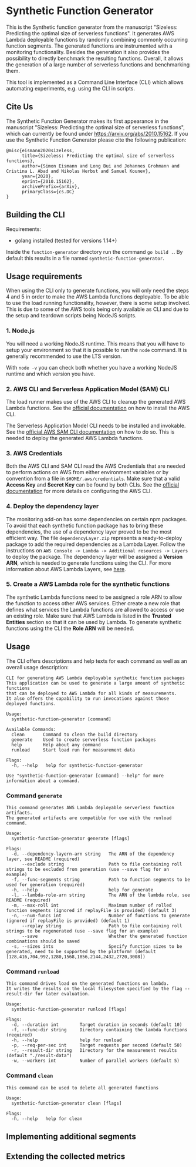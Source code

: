 # Synthetic Function Generator
This is the Synthetic function generator from the manuscript "Sizeless: Predicting the optimal size of serverless functions".
It generates AWS Lambda deployable functions by randomly combining commonly occurring function segments.
The generated functions are instrumented with a monitoring functionality.
Besides the generation it also provides the possibility to directly benchmark the resulting functions.
Overall, it allows the generation of a large number of serverless functions and benchmarking them.

This tool is implemented as a Command Line Interface (CLI) which allows automating experiments, e.g. using the CLI in scripts.

## Cite Us
The Synthetic Function Generator makes its first appearance in the manuscript "Sizeless: Predicting the optimal size of serverless functions", which can currently be found under https://arxiv.org/abs/2010.15162.
If you use the Synthetic Function Generator please cite the following publication:
```
@misc{eismann2020sizeless,
      title={Sizeless: Predicting the optimal size of serverless functions},
      author={Simon Eismann and Long Bui and Johannes Grohmann and Cristina L. Abad and Nikolas Herbst and Samuel Kounev},
      year={2020},
      eprint={2010.15162},
      archivePrefix={arXiv},
      primaryClass={cs.DC}
}
```

## Building the CLI

Requirements:

- golang installed (tested for versions 1.14+)

Inside the `function-generator` directory run the command `go build .`.
By default this results in a file named `synthetic-function-generator`.

## Usage requirements
When using the CLI only to generate functions, you will only need the steps 4 and 5 in order to make the AWS Lambda functions deployable.
To be able to use the load running functionality, however, there is some setup involved.
This is due to some of the AWS tools being only available as CLI and due to the setup and teardown scripts being NodeJS scripts.

### 1. Node.js
You will need a working NodeJS runtime.
This means that you will have to setup your environment so that it is possible to run the `node` command.
It is generally recommended to use the LTS version.

With `node -v` you can check both whether you have a working NodeJS runtime and which version you have.

### 2. AWS CLI and Serverless Application Model (SAM) CLI
The load runner makes use of the AWS CLI to cleanup the generated AWS Lambda functions.
See the [official documentation](https://docs.aws.amazon.com/cli/latest/userguide/cli-chap-install.html) on how to install the AWS CLI.

The Serverless Application Model CLI needs to be installed and invokable.
See the [official AWS SAM CLI documentation](https://docs.aws.amazon.com/serverless-application-model/latest/developerguide/serverless-sam-cli-install.html) on how to do so.
This is needed to deploy the generated AWS Lambda functions.

### 3. AWS Credentials
Both the AWS CLI and SAM CLI read the AWS Credentials that are needed to perform actions on AWS from either environment variables or by convention from a file in `$HOME/.aws/credentials`.
Make sure that a valid **Access Key** and **Secret Key** can be found by both CLIs.
See the [official documentation](https://docs.aws.amazon.com/cli/latest/userguide/cli-configure-files.html) for more details on configuring the AWS CLI.

### 4. Deploy the dependency layer
The monitoring add-on has some dependencies on certain npm packages.
To avoid that each synthetic function package has to bring these dependencies, the use of a dependency layer proved to be the most efficient way.
The file `dependencyLayer.zip` represents a ready-to-deploy package to add the required dependencies as a Lambda Layer. Follow the instructions on `AWS Console -> Lambda -> Additional resources -> Layers` to deploy the package.
The dependency layer will be assigned a **Version ARN**, which is needed to generate functions using the CLI.
For more information about AWS Lambda Layers, see [here](https://docs.aws.amazon.com/lambda/latest/dg/configuration-layers.html).

### 5. Create a AWS Lambda role for the synthetic functions
The synthetic Lambda functions need to be assigned a role ARN to allow the function to access other AWS services.
Either create a new role that defines what services the Lambda functions are allowed to access or use an existing role.
Make sure that AWS Lambda is listed in the **Trusted Entities** section so that it can be used by Lambda.
To generate synthetic functions using the CLI the **Role ARN** will be needed.

## Usage

The CLI offers descriptions and help texts for each command as well as an overall usage description:

```
CLI for generating AWS Lambda deployable synthetic function packages
This application can be used to generate a large amount of synthetic functions
that can be deployed to AWS Lambda for all kinds of measurements.
It also offers the capability to run invocations against those deployed functions.

Usage:
  synthetic-function-generator [command]

Available Commands:
  clean       Command to clean the build directory
  generate    Used to create serverless function packages
  help        Help about any command
  runload     Start load run for measurement data

Flags:
  -h, --help   help for synthetic-function-generator

Use "synthetic-function-generator [command] --help" for more information about a command.
```

### Command `generate`

```
This command generates AWS Lambda deployable serverless function artifacts.
The generated artifacts are compatible for use with the runload command.

Usage:
  synthetic-function-generator generate [flags]

Flags:
  -d, --dependency-layern-arn string   The ARN of the dependency layer, see README (required)
      --exclude string                 Path to file containing roll strings to be excluded from generation (use --save flag for an example)
  -f, --func-segments string           Path to function segments to be used for generation (required)
  -h, --help                           help for generate
  -l, --lambda-role-arn string         The ARN of the lambda role, see README (required)
  -m, --max-roll int                   Maximum number of rolled function segments (ignored if replayFile is provided) (default 3)
  -n, --num-funcs int                  Number of functions to generate (ignored if replayFile is provided) (default 1)
      --replay string                  Path to file containing roll strings to be regenerated (use --save flag for an example)
      --save                           Whether the generated function combinations should be saved
  -s, --sizes ints                     Specify function sizes to be generated, need to be supported by the platform! (default [128,416,704,992,1280,1568,1856,2144,2432,2720,3008])
```

### Command `runload`

```
This command drives load on the generated functions on lambda.
It writes the results on the local filesystem specified by the flag --result-dir for later evaluation.

Usage:
  synthetic-function-generator runload [flags]

Flags:
  -d, --duration int        Target duration in seconds (default 10)
  -f, --func-dir string     Directory containing the lambda functions (required)
  -h, --help                help for runload
  -p, --req-per-sec int     Target requests per second (default 50)
  -r, --result-dir string   Directory for the measurement results (default "./result-data")
  -w, --workers int         Number of parallel workers (default 5)
```

### Command `clean`

```
This command can be used to delete all generated functions

Usage:
  synthetic-function-generator clean [flags]

Flags:
  -h, --help   help for clean
```

## Implementing additional segments

## Extending the collected metrics
